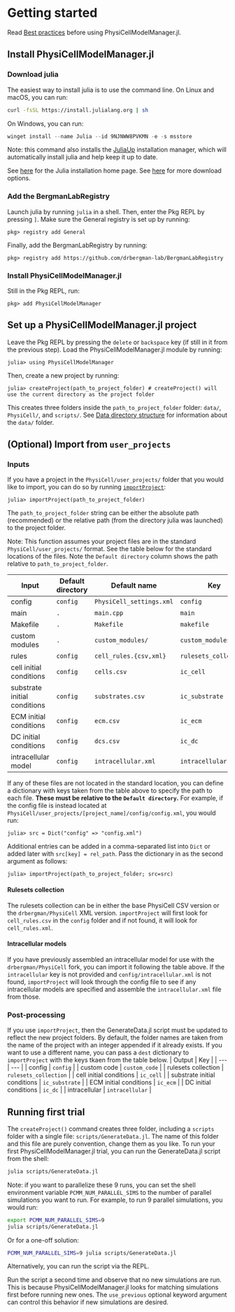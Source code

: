 # Getting started
Read [Best practices](@ref) before using PhysiCellModelManager.jl.
## Install PhysiCellModelManager.jl
### Download julia
The easiest way to install julia is to use the command line. On Linux and macOS, you can run:
```sh
curl -fsSL https://install.julialang.org | sh
```

On Windows, you can run:
```powershell
winget install --name Julia --id 9NJNWW8PVKMN -e -s msstore
```

Note: this command also installs the [JuliaUp](https://github.com/JuliaLang/juliaup) installation manager, which will automatically install julia and help keep it up to date.

See [here](https://julialang.org/install) for the Julia installation home page. See [here](https://julialang.org/downloads/) for more download options.

### Add the BergmanLabRegistry
Launch julia by running `julia` in a shell.
Then, enter the Pkg REPL by pressing `]`.
Make sure the General registry is set up by running:
```julia-repl
pkg> registry add General
```
Finally, add the BergmanLabRegistry by running:
```julia-repl
pkg> registry add https://github.com/drbergman-lab/BergmanLabRegistry
```

### Install PhysiCellModelManager.jl
Still in the Pkg REPL, run:
```julia-repl
pkg> add PhysiCellModelManager
```

## Set up a PhysiCellModelManager.jl project
Leave the Pkg REPL by pressing the `delete` or `backspace` key (if still in it from the previous step).
Load the PhysiCellModelManager.jl module by running:
```julia-repl
julia> using PhysiCellModelManager
```
Then, create a new project by running:
```julia-repl
julia> createProject(path_to_project_folder) # createProject() will use the current directory as the project folder
```
This creates three folders inside the `path_to_project_folder` folder: `data/`, `PhysiCell/`, and `scripts/`.
See [Data directory structure](@ref) for information about the `data/` folder.

## (Optional) Import from `user_projects`
### Inputs
If you have a project in the `PhysiCell/user_projects/` folder that you would like to import, you can do so by running [`importProject`](@ref):
```julia-repl
julia> importProject(path_to_project_folder)
```
The `path_to_project_folder` string can be either the absolute path (recommended) or the relative path (from the directory julia was launched) to the project folder.

Note: This function assumes your project files are in the standard `PhysiCell/user_projects/` format.
See the table below for the standard locations of the files.
Note the `Default directory` column shows the path relative to `path_to_project_folder`.

| Input | Default directory | Default name | Key | Optional |
| --- | --- | --- | --- | :---: |
| config | `config` | `PhysiCell_settings.xml` | `config` | |
| main | `.` | `main.cpp` | `main` | |
| Makefile | `.` | `Makefile` | `makefile` | |
| custom modules | `.` | `custom_modules/` | `custom_modules` | |
| rules | `config` | `cell_rules.{csv,xml}` | `rulesets_collection` | X |
| cell initial conditions | `config` | `cells.csv` | `ic_cell` | X |
| substrate initial conditions | `config` | `substrates.csv` | `ic_substrate` | X |
| ECM initial conditions | `config` | `ecm.csv` | `ic_ecm` | X |
| DC initial conditions | `config` | `dcs.csv` | `ic_dc` | X |
| intracellular model | `config` | `intracellular.xml` | `intracellular` | X |

If any of these files are not located in the standard location, you can define a dictionary with keys taken from the table above to specify the path to each file.
**These must be relative to the `Default directory`.**
For example, if the config file is instead located at `PhysiCell/user_projects/[project_name]/config/config.xml`, you would run:
```julia-repl
julia> src = Dict("config" => "config.xml")
```
Additional entries can be added in a comma-separated list into `Dict` or added later with `src[key] = rel_path`.
Pass the dictionary in as the second argument as follows:
```julia-repl
julia> importProject(path_to_project_folder; src=src)
```

#### Rulesets collection
The rulesets collection can be in either the base PhysiCell CSV version or the `drbergman/PhysiCell` XML version.
`importProject` will first look for `cell_rules.csv` in the `config` folder and if not found, it will look for `cell_rules.xml`.

#### Intracellular models
If you have previously assembled an intracellular model for use with the `drbergman/PhysiCell` fork, you can import it following the table above.
If the `intracellular` key is not provided and `config/intracellular.xml` is not found, `importProject` will look through the config file to see if any intracellular models are specified and assemble the `intracellular.xml` file from those.

### Post-processing
If you use `importProject`, then the GenerateData.jl script must be updated to reflect the new project folders.
By default, the folder names are taken from the name of the project with an integer appended if it already exists.
If you want to use a different name, you can pass a `dest` dictionary to `importProject` with the keys tkaen from the table below.
| Output | Key |
| --- | --- |
| config | `config` |
| custom code | `custom_code` |
| rulesets collection | `rulesets_collection` |
| cell initial conditions | `ic_cell` |
| substrate initial conditions | `ic_substrate` |
| ECM initial conditions | `ic_ecm` |
| DC initial conditions | `ic_dc` |
| intracellular | `intracellular` |

## Running first trial
The `createProject()` command creates three folder, including a `scripts` folder with a single file: `scripts/GenerateData.jl`.
The name of this folder and this file are purely convention, change them as you like.
To run your first PhysiCellModelManager.jl trial, you can run the GenerateData.jl script from the shell:
```sh
julia scripts/GenerateData.jl
```
Note: if you want to parallelize these 9 runs, you can set the shell environment variable `PCMM_NUM_PARALLEL_SIMS` to the number of parallel simulations you want to run. For example, to run 9 parallel simulations, you would run:
```sh
export PCMM_NUM_PARALLEL_SIMS=9
julia scripts/GenerateData.jl
```
Or for a one-off solution:
```sh
PCMM_NUM_PARALLEL_SIMS=9 julia scripts/GenerateData.jl
```
Alternatively, you can run the script via the REPL.

Run the script a second time and observe that no new simulations are run.
This is because PhysiCellModelManager.jl looks for matching simulations first before running new ones.
The `use_previous` optional keyword argument can control this behavior if new simulations are desired.